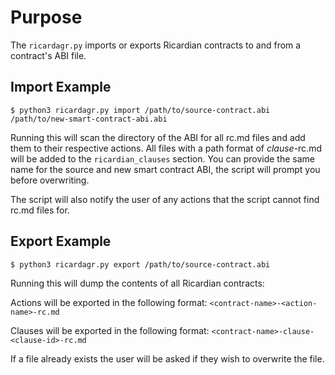 # Purpose
The `ricardagr.py` imports or exports Ricardian contracts to and from a contract's ABI file.

## Import Example
`$ python3 ricardagr.py import /path/to/source-contract.abi /path/to/new-smart-contract-abi.abi`

Running this will scan the directory of the ABI for all rc.md files and add them to their respective actions.  All files with a path format of *clause*-rc.md will be added to the `ricardian_clauses` section.  You can provide the same name for the source and new smart contract ABI, the script will prompt you before overwriting.

The script will also notify the user of any actions that the script cannot find rc.md files for.

## Export Example
`$ python3 ricardagr.py export /path/to/source-contract.abi`

Running this will dump the contents of all Ricardian contracts:

Actions will be exported in the following format: `<contract-name>-<action-name>-rc.md`

Clauses will be exported in the following format: `<contract-name>-clause-<clause-id>-rc.md`

If a file already exists the user will be asked if they wish to overwrite the file.
